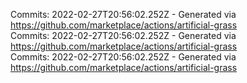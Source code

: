 Commits: 2022-02-27T20:56:02.252Z - Generated via https://github.com/marketplace/actions/artificial-grass
<br>
Commits: 2022-02-27T20:56:02.252Z - Generated via https://github.com/marketplace/actions/artificial-grass
<br>
Commits: 2022-02-27T20:56:02.252Z - Generated via https://github.com/marketplace/actions/artificial-grass
<br>
